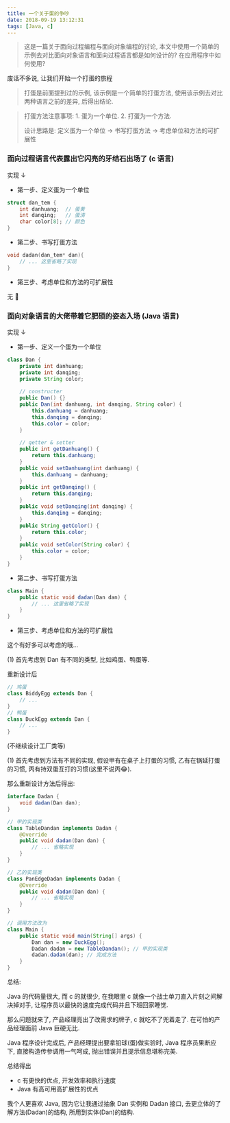 ```yaml
---
title: 一个关于蛋的争吵
date: 2018-09-19 13:12:31
tags: [Java, c]
---
```


> 这是一篇关于面向过程编程与面向对象编程的讨论, 本文中使用一个简单的示例去对比面向对象语言和面向过程语言都是如何设计的? 在应用程序中如何使用? 

<!-- more -->

废话不多说, 让我们开始一个打蛋的旅程

> 打蛋是前面提到过的示例, 该示例是一个简单的打蛋方法, 使用该示例去对比两种语言之前的差异, 后得出结论.


> 打蛋方法注意事项: 1. 蛋为一个单位. 2. 打蛋为一个方法.
>
> 设计思路是: 定义蛋为一个单位 -> 书写打蛋方法 -> 考虑单位和方法的可扩展性


### 面向过程语言代表露出它闪亮的牙结石出场了 (c 语言)

实现 ↓

* 第一步、定义蛋为一个单位

```c
struct dan_tem {
    int danhuang;  // 蛋黄
    int danqing;   // 蛋清
    char color[8]; // 颜色
}
```

* 第二步、书写打蛋方法

```c
void dadan(dan_tem* dan){
    // ... 这里省略了实现
}
```

* 第三步、考虑单位和方法的可扩展性

无 🙂



### 面向对象语言的大佬带着它肥硕的姿态入场 (Java 语言)

实现 ↓

* 第一步、定义一个蛋为一个单位

```java
class Dan {
    private int danhuang;
    private int danqing;
    private String color;
    
    // constructer
    public Dan() {}
    public Dan(int danhuang, int danqing, String color) {
        this.danhuang = danhuang;
        this.danqing = danqing;
        this.color = color;
    }
    
    // getter & setter
    public int getDanhuang() {
        return this.danhuang;
    }
    public void setDanhuang(int danhuang) {
        this.danhuang = danhuang;
    }
    public int getDanqing() {
        return this.danqing;
    }
    public void setDanqing(int danqing) {
        this.danqing = danqing;
    }
    public String getColor() {
        return this.color;
    }
    public void setColor(String color) {
        this.color = color;
    }
}
```

* 第二步、书写打蛋方法

```java
class Main {
    public static void dadan(Dan dan) {
        // ... 这里省略了实现
    }
}
```

* 第三步、考虑单位和方法的可扩展性

这个有好多可以考虑的哦...

  (1) 首先考虑到 Dan 有不同的类型, 比如鸡蛋、鸭蛋等.

  重新设计后

```java
// 鸡蛋
class BiddyEgg extends Dan {
    // ...
}
// 鸭蛋
class DuckEgg extends Dan {
    // ...
}
```

(不继续设计工厂类等)



  (1) 首先考虑到方法有不同的实现, 假设甲有在桌子上打蛋的习惯, 乙有在锅延打蛋的习惯, 丙有持双蛋互打的习惯(这里不说丙😂).

那么重新设计方法后得出:

```java
interface Dadan {
    void dadan(Dan dan);
}

// 甲的实现类
class TableDandan implements Dadan {
    @Override
    public void dadan(Dan dan) {
        // ... 省略实现
    }
}

// 乙的实现类
class PanEdgeDadan implements Dadan {
    @Override
    public void dadan(Dan dan) {
        // ... 省略实现
    }
}

// 调用方法改为
class Main {
    public static void main(String[] args) {
        Dan dan = new DuckEgg();
        Dadan dadan = new TableDandan(); // 甲的实现类
        dadan.dadan(dan); // 完成方法
    }
}
```



总结:

Java 的代码量很大, 而 c 的就很少, 在我眼里 c 就像一个战士单刀直入片刻之间解决掉对手, 让程序员以最快的速度完成代码并且下班回家睡觉.

那么问题就来了, 产品经理亮出了改需求的牌子, c 就吃不了兜着走了. 在可怕的产品经理面前 Java 巨硬无比.

Java 程序设计完成后, 产品经理提出要拿铅球(蛋)做实验时, Java 程序员果断应下, 直接构造传参调用一气呵成, 抛出错误并且提示信息堪称完美.

总结得出 

* c 有更快的优点, 开发效率和执行速度
* Java 有高可用高扩展性的优点



我个人更喜欢 Java, 因为它让我通过抽象 Dan 实例和 Dadan 接口, 去更立体的了解方法(Dadan)的结构, 所用到实体(Dan)的结构.

